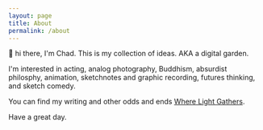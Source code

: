 ```yaml
---
layout: page
title: About
permalink: /about
---
```


👋 hi there, I'm Chad. This is my collection of ideas. AKA a digital garden.

I'm interested in acting, analog photography, Buddhism, absurdist philosphy, animation, sketchnotes and graphic recording, futures thinking, and sketch comedy.

You can find my writing and other odds and ends [Where Light Gathers](https://wherelightgathers.com).

Have a great day.